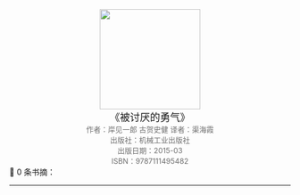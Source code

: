 <center><img src="https://ck-cdn.annatarhe.cn/clippingkk/book/s33323852.jpg" width="180"> </center>
<center><font size=4>《被讨厌的勇气》</font></center>
<center><font color='#6e6e6e' size=2>作者：岸见一郎 古贺史健 译者：渠海霞</font></center>
<center><font color='#6e6e6e' size=2>出版社：机械工业出版社</font></center>
<center><font color='#6e6e6e' size=2>出版日期：2015-03</font></center>
<center><font color='#6e6e6e' size=2>ISBN：9787111495482</font></center>
📖 0 条书摘：

---

